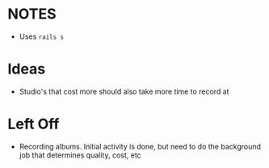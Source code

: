 # NOTES
* Uses `rails s`

# Ideas
* Studio's that cost more should also take more time to record at

# Left Off
* Recording albums. Initial activity is done, but need to do the background job that determines quality, cost, etc
